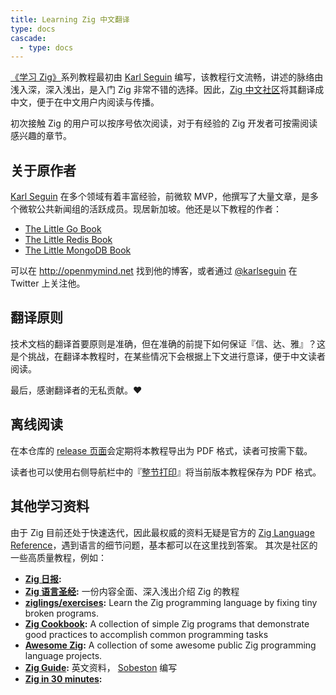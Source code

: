 ```yaml
---
title: Learning Zig 中文翻译
type: docs
cascade:
  - type: docs
---
```


[《学习 Zig》](https://www.openmymind.net/learning_zig/)系列教程最初由 [Karl Seguin](https://github.com/karlseguin) 编写，该教程行文流畅，讲述的脉络由浅入深，深入浅出，是入门 Zig 非常不错的选择。因此，[Zig 中文社区](https://ziglang.cc)将其翻译成中文，便于在中文用户内阅读与传播。

初次接触 Zig 的用户可以按序号依次阅读，对于有经验的 Zig 开发者可按需阅读感兴趣的章节。

## 关于原作者

[Karl Seguin](https://www.linkedin.com/in/karlseguin/) 在多个领域有着丰富经验，前微软 MVP，他撰写了大量文章，是多个微软公共新闻组的活跃成员。现居新加坡。他还是以下教程的作者：

- [The Little Go Book](https://github.com/karlseguin/the-little-go-book)
- [The Little Redis Book](https://github.com/karlseguin/the-little-redis-book)
- [The Little MongoDB Book](https://github.com/karlseguin/the-little-mongodb-book)

可以在 <http://openmymind.net> 找到他的博客，或者通过 [@karlseguin](http://twitter.com/karlseguin) 在 Twitter 上关注他。

## 翻译原则

技术文档的翻译首要原则是准确，但在准确的前提下如何保证『信、达、雅』？这是个挑战，在翻译本教程时，在某些情况下会根据上下文进行意译，便于中文读者阅读。

最后，感谢翻译者的无私贡献。❤️️

## 离线阅读

在本仓库的 [release 页面](https://github.com/zigcc/zigcc.github.io/releases)会定期将本教程导出为 PDF 格式，读者可按需下载。

读者也可以使用右侧导航栏中的『[整节打印](_print)』将当前版本教程保存为 PDF 格式。

## 其他学习资料

由于 Zig 目前还处于快速迭代，因此最权威的资料无疑是官方的 [Zig Language Reference](https://ziglang.org/documentation/master/)，遇到语言的细节问题，基本都可以在这里找到答案。 其次是社区的一些高质量教程，例如：

- **[Zig 日报](https://github.com/zigcc/forum/issues):**
- **[Zig 语言圣经](https://course.ziglang.cc):** 一份内容全面、深入浅出介绍 Zig 的教程
- **[ziglings/exercises](https://codeberg.org/ziglings/exercises/):** Learn the Zig programming language by fixing tiny broken programs.
- **[Zig Cookbook](https://cookbook.ziglang.cc/):** A collection of simple Zig programs that demonstrate good practices to accomplish common programming tasks
- **[Awesome Zig](https://github.com/zigcc/awesome-zig):** A collection of some awesome public Zig programming language projects.
- **[Zig Guide](https://zig.guide/):** 英文资料， [Sobeston](https://github.com/Sobeston) 编写
- **[Zig in 30 minutes](https://gist.github.com/ityonemo/769532c2017ed9143f3571e5ac104e50):**
